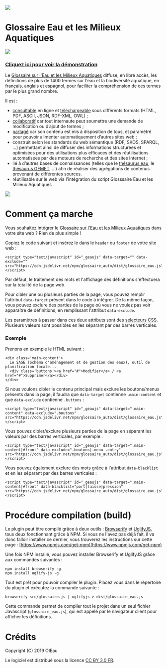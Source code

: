 [![](https://data.jsdelivr.com/v1/package/npm/glossaire_auto/badge)](https://www.jsdelivr.com/package/npm/glossaire_auto)

# Glossaire Eau et les Milieux Aquatiques

![](http://www.glossaire-eau.fr/themes/custom/glossaireless/img/glossaire-logo.png)

### [Cliquez ici pour voir la démonstration](http://www.glossaire-eau.fr/glossaire_auto/demo.html)

Le [Glossaire sur l'Eau et les Milieux Aquatiques](http://www.glossaire-eau.fr/) diffuse, en libre accès, les définitions de plus de 1400 termes sur l'eau et la biodiversité aquatique, en français, anglais et espagnol, pour faciliter la compréhension de ces termes par le plus grand nombre. 

Il est :

- [consultable](http://www.glossaire-eau.fr/glossaire) en ligne et [téléchargeable](http://www.glossaire-eau.fr/noeud/t%C3%A9l%C3%A9charger-le-glossaire) sous différents formats (HTML, PDF, ASCII, JSON, RDF-XML, OWL) ;
- [collaboratif](http://www.glossaire-eau.fr/noeud/comment-devenir-contributeur) car tout internaute peut soumettre une demande de modification ou d’ajout de termes ;
- [partagé](http://www.glossaire-eau.fr/noeud/comment-r%C3%A9utiliser-le-glossaire) car son contenu est mis à disposition de tous, et paramétré pour pouvoir alimenter automatiquement d’autres sites web ;
- construit selon les standards du web sémantique (RDF, SKOS, SPARQL, …) permettant ainsi de diffuser des informations structurées et optimisées pour des utilisations plus efficaces et des réutilisations automatisées par des moteurs de recherche et des sites Internet ;
- lié à d’autres bases de connaissances (telles que le [thésaurus eau](http://thesaurus.oieau.fr/thesaurus/), le [thésaurus GEMET](https://www.eionet.europa.eu/gemet/fr/themes/), …) afin de réaliser des agrégations de contenus provenant de différentes sources.
- réutilisable sur le web via l'intégration du script Glosssaire Eau et les Milieux Aquatiques

![](http://www.glossaire-eau.fr/glossaire_auto/readme.png)


# Comment ça marche

Vous souhaitez intégrer le [Glossaire sur l'Eau et les Milieux Aquatiques](http://www.glossaire-eau.fr/) dans votre site web ? Rien de plus simple !

Copiez le code suivant et insérez le dans le `header` ou `footer` de votre site web :

```
<script type="text/javascript" id="_geaujs" data-target="" data-exclude="" src="https://cdn.jsdelivr.net/npm/glossaire_auto/dist/glossaire_eau.js"></script>
```

Par défaut, le traitement des mots et l'affichage des définitions s'effectuera sur la totalité de la page web. 

Pour cibler une ou plusieurs parties de la page, vous pouvez remplir l'attribut `data-target` présent dans le code à intégrer. De la même façon, vous pouvez exclure des parties de la page où vous ne voulez pas voir apparaître de définitions, en remplissant l'attribut `data-exclude`.

Les paramètres à passer dans ces deux attributs sont des [sélecteurs CSS](https://developer.mozilla.org/fr/docs/Web/CSS/S%C3%A9lecteurs_CSS). Plusieurs valeurs sont possibles en les séparant par des barres verticales.

### Exemple

Prenons en exemple le HTML suivant : 

```
<div class='main-content'>
  Le SAGE (Schéma d'aménagement et de gestion des eaux), outil de planification locale...
  <div class='buttons'><a href="#">Modifier</a> / <a href="#">Supprimer</a></div>
</div>
```

Si nous voulons cibler le contenu principal mais exclure les boutons/menus présents dans la page, il faudra que `data-target` contienne `.main-content` et que `data-exclude` contienne `.buttons` :

```
<script type="text/javascript" id="_geaujs" data-target=".main-content" data-exclude=".boutons" src="https://cdn.jsdelivr.net/npm/glossaire_auto/dist/glossaire_eau.js"></script>
```

Vous pouvez cibler/exclure plusieurs parties de la page en séparant les valeurs par des barres verticales, par exemple :

```
<script type="text/javascript" id="_geaujs" data-target=".main-content|#front" data-exclude=".boutons|.menu .entry" src="https://cdn.jsdelivr.net/npm/glossaire_auto/dist/glossaire_eau.js"></script>
```

Vous pouvez également exclure des mots grâce à l'attribut `data-blacklist` et en les séparant par des barres verticales :

```
<script type="text/javascript" id="_geaujs" data-target=".main-content|#front" data-blacklist="port|laisse|pression" src="https://cdn.jsdelivr.net/npm/glossaire_auto/dist/glossaire_eau.js"></script>
```

# Procédure compilation (build)

Le plugin peut être compilé grâce à deux outils : [Browserify](http://browserify.org/) et [UglifyJS](https://www.npmjs.com/package/uglify-js), tous deux fonctionnant grâce à NPM. Si vous ne l'avez pas déjà fait, il va donc falloir installer ce dernier, vous trouverez les instructions sur cette page : [https://www.npmjs.com/get-npm](https://www.npmjs.com/get-npm)

Une fois NPM installé, vous pouvez installer Browserify et UglifyJS grâce aux commandes suivantes :

```
npm install browserify -g 
npm install uglify-js -g
```

Tout est prêt pour pouvoir compiler le plugin. Placez vous dans le répertoire du plugin et exécutez la commande suivante :

```
browserify src/glossaire.js | uglifyjs > dist/glossaire_eau.js
```

Cette commande permet de compiler tout le projet dans un seul fichier Javascript (`glossaire_eau.js`), qui est appelé par le navigateur client pour afficher les définitions.


# Crédits


Copyright (C) 2019 OIEau

Le logiciel est distribué sous la licence [CC BY 3.0 FR](http://creativecommons.fr/licences/).
